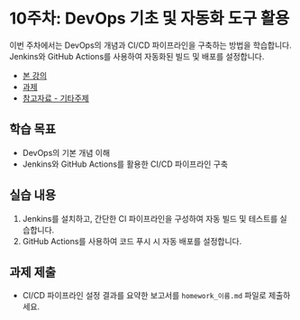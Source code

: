 # 10주차: DevOps 기초 및 자동화 도구 활용

이번 주차에서는 DevOps의 개념과 CI/CD 파이프라인을 구축하는 방법을 학습합니다. Jenkins와 GitHub Actions를 사용하여 자동화된 빌드 및 배포를 설정합니다.

- [본 강의](./lesson.md)
- [과제](./homework.md)
- [참고자료 - 기타주제](./subtopic.md)

## 학습 목표
- DevOps의 기본 개념 이해
- Jenkins와 GitHub Actions를 활용한 CI/CD 파이프라인 구축

## 실습 내용
1. Jenkins를 설치하고, 간단한 CI 파이프라인을 구성하여 자동 빌드 및 테스트를 실습합니다.
2. GitHub Actions를 사용하여 코드 푸시 시 자동 배포를 설정합니다.

## 과제 제출
- CI/CD 파이프라인 설정 결과를 요약한 보고서를 `homework_이름.md` 파일로 제출하세요.
